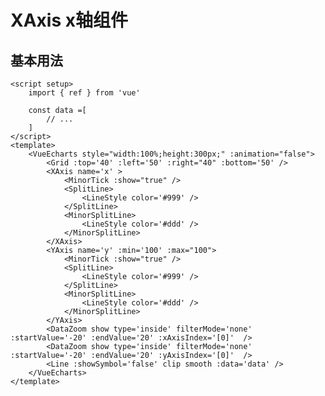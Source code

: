 # XAxis x轴组件

<script setup>
    import { ref,onMounted } from 'vue'
    import * as echarts from 'echarts';
    import { useVueEcharts } from '@echarts-component/vue'

    const { getOption,options } = useVueEcharts();
    onMounted(() => {
        console.log(getOption(),options.value)
    })
  const data =[
      [-100, -7.28568859177975],
      [-99.5, -10.308641686442629],
      [-99, -12.413148293738898],
      [-98.5, -13.515078781534513],
      [-98, -13.621163798783135],
      [-97.5, -12.823906192675082],
      [-97, -11.288665356829664],
      [-96.5, -9.23425907937281],
      [-96, -6.909008869380329],
      [-95.5, -4.564555818396275],
      [-95, -2.429959682553713],
      [-94.5, -0.6885479810639478],
      [-94, 0.5402906066423075],
      [-93.5, 1.21264800981265],
      [-93, 1.3638845704762748],
      [-92.5, 1.1043049945382515],
      [-92, 0.607128800864712],
      [-91.5, 0.08988902269203362],
      [-91, -0.2089830400941321],
      [-90.5, -0.05616574430357663],
      [-90, 0.7504337485361828],
      [-89.5, 2.357963053593699],
      [-89, 4.8396258541001735],
      [-88.5, 8.182302580101384],
      [-88, 12.28210110977527],
      [-87.5, 16.94843212511602],
      [-87, 21.916427041284017],
      [-86.5, 26.866748982321948],
      [-86, 31.45115851897577],
      [-85.5, 35.321648453659435],
      [-85, 38.160606043315696],
      [-84.5, 39.709329939589225],
      [-84, 39.792336052740495],
      [-83.5, 38.33522352984697],
      [-83, 35.37441051193005],
      [-82.5, 31.057742636470405],
      [-82, 25.635764735233245],
      [-81.5, 19.444258578788666],
      [-81, 12.879415101870299],
      [-80.5, 6.367660473015441],
      [-80, 0.33263375275288687],
      [-79.5, -4.837923076371445],
      [-79, -8.822578093923074],
      [-78.5, -11.391358995906408],
      [-78, -12.423514388716917],
      [-77.5, -11.916388761583795],
      [-77, -9.984670358500548],
      [-76.5, -6.850092793304596],
      [-76, -2.8224853658042144],
      [-75.5, 1.7261975266933924],
      [-75, 6.392644923935266],
      [-74.5, 10.775134678186568],
      [-74, 14.505865183234313],
      [-73.5, 17.279956480954215],
      [-73, 18.878712863643415],
      [-72.5, 19.185255699222136],
      [-72, 18.191313030152614],
      [-71.5, 15.994731145683359],
      [-71, 12.788083709042441],
      [-70.5, 8.83952449599976],
      [-70, 4.467692549018498],
      [-69.5, 0.012975590895437749],
      [-69, -4.1922741387420865],
      [-68.5, -7.851922117811794],
      [-68, -10.730163368329142],
      [-67.5, -12.669495084794402],
      [-67, -13.601062453462621],
      [-66.5, -13.5465994712637],
      [-66, -12.611959711686918],
      [-65.5, -10.97299885981492],
      [-65, -8.855262294629314],
      [-64.5, -6.509484909480171],
      [-64, -4.185277201955389],
      [-63.5, -2.105518924587793],
      [-63, -0.4438966754207421],
      [-62.5, 0.692286852115487],
      [-62, 1.2724079897455145],
      [-61.5, 1.3449501671845296],
      [-61, 1.0318351442775524],
      [-60.5, 0.5151905269770695],
      [-60, 0.017801185985999862],
      [-59.5, -0.22090709289360527],
      [-59, 0.028928422051093385],
      [-58.5, 0.9617190257942162],
      [-58, 2.713348257419601],
      [-57.5, 5.3431673515049924],
      [-57, 8.822875928469273],
      [-56.5, 13.03348526904271],
      [-56, 17.770830581210273],
      [-55.5, 22.759318555202444],
      [-55, 27.67283754054597],
      [-54.5, 32.1610885780304],
      [-54, 35.87907719610712],
      [-53.5, 38.51718597410974],
      [-53, 39.82915643467974],
      [-52.5, 39.65545557536569],
      [-52, 37.93987574464047],
      [-51.5, 34.737784778835895],
      [-51, 30.215157003198623],
      [-50.5, 24.638312364356967],
      [-50, 18.3551004804382],
      [-49.5, 11.769017244537302],
      [-49, 5.308367228986769],
      [-48.5, -0.6069701736010016],
      [-48, -5.598389007462409],
      [-47.5, -9.358254797929293],
      [-47, -11.673945378494896],
      [-46.5, -12.44420341716319],
      [-46, -11.68642247579883],
      [-45.5, -9.534261396568692],
      [-45, -6.225807256488313],
      [-44.5, -2.08331287986152],
      [-44, 2.5137494777176124],
      [-43.5, 7.160013600760711],
      [-43, 11.457257707042197],
      [-42.5, 15.04636057918079],
      [-42, 17.635494470616305],
      [-41.5, 19.022220309574532],
      [-41, 19.10769812254342],
      [-40.5, 17.901924909054376],
      [-40, 15.519701164991243],
      [-39.5, 12.16783590862111],
      [-39, 8.124856971095452],
      [-38.5, 3.7151319027968746],
      [-38, -0.7202306728773972],
      [-37.5, -4.853079136766696],
      [-37, -8.395881007451033],
      [-36.5, -11.124933349885053],
      [-36, -12.897138971827948],
      [-35.5, -13.658972761082097],
      [-35, -13.446987387978195],
      [-34.5, -12.379984634126401],
      [-34, -10.643737522168548],
      [-33.5, -8.469820815939153],
      [-33, -6.110632965724325],
      [-32.5, -3.81302424996074],
      [-32, -1.7930543977126796],
      [-31.5, -0.21427928123454362],
      [-31, 0.8283777214546426],
      [-30.5, 1.3176465270661046],
      [-30, 1.3149721422382217],
      [-29.5, 0.9535163621628415],
      [-29, 0.42375789153044796],
      [-28.5, -0.04695086970601061],
      [-28, -0.21893632662110582],
      [-27.5, 0.13346760225517343],
      [-27, 1.1963329846094723],
      [-26.5, 3.0937660296313783],
      [-26, 5.870948366027804],
      [-25.5, 9.484311863088184],
      [-25, 13.79992777928205],
      [-24.5, 18.60044702205284],
      [-24, 23.600146792414954],
      [-23.5, 28.466890368388025],
      [-23, 32.84915907101051],
      [-22.5, 36.40582759756618],
      [-22, 38.83607084270149],
      [-21.5, 39.90673883640768],
      [-21, 39.47472266749568],
      [-20.5, 37.50224316117999],
      [-20, 34.0635906227061],
      [-19.5, 29.34257625068219],
      [-19, 23.62075967148033],
      [-18.5, 17.257321645532187],
      [-18, 10.662185216671737],
      [-17.5, 4.264587283955446],
      [-17, -1.5202875629660895],
      [-16.5, -6.323814866394274],
      [-16, -9.852842017681294],
      [-15.5, -11.912562521377135],
      [-15, -12.421420510444117],
      [-14.5, -11.416790659702185],
      [-14, -9.050965359379433],
      [-13.5, -5.577808226132026],
      [-13, -1.3312284065670519],
      [-12.5, 3.3026758385509267],
      [-12, 7.917423620193896],
      [-11.5, 12.119203239280052],
      [-11, 15.55837638282317],
      [-10.5, 17.956796360351262],
      [-10, 19.12868503085732],
      [-9.5, 18.99338986202127],
      [-9, 17.579061587148733],
      [-8.5, 15.01709021482992],
      [-8, 11.527942043659884],
      [-7.5, 7.399781778875801],
      [-7, 2.9618766903727725],
      [-6.5, -1.4447894690655656],
      [-6, -5.497053399663779],
      [-5.5, -8.91664548985408],
      [-5, -11.492442353296507],
      [-4.5, -13.096007425735229],
      [-4, -13.689159299781739],
      [-3.5, -13.323045922867745],
      [-3, -12.128981716306324],
      [-2.5, -10.30205367796348],
      [-2, -8.079154145047465],
      [-1.5, -5.713593654471709],
      [-1, -3.448743016334093],
      [-0.5, -1.4932232631765217],
      [0, 0],
      [0.5, 0.9486397319584265],
      [1, 1.3488096893269022],
      [1.5, 1.2747170638693173],
      [2, 0.870353404927271],
      [2.5, 0.3339660345950574],
      [3, -0.10322470763397162],
      [3.5, -0.20204765659669835],
      [4, 0.2582374710442245],
      [4.5, 1.454725891649126],
      [5, 3.4992630153517794],
      [5.5, 6.422580567311993],
      [6, 10.165796338844878],
      [6.5, 14.580238819160703],
      [7, 19.435802797730613],
      [7.5, 24.437261127880166],
      [8, 29.24722169622069],
      [8.5, 33.513794004739815],
      [9, 36.900573657650156],
      [9.5, 39.11630758706193],
      [10, 39.941591483707086],
      [10.5, 39.25017620157846],
      [11, 37.022903312892616],
      [11.5, 33.35291338730777],
      [12, 28.44151963796814],
      [12.5, 22.58494859182894],
      [13, 16.152947095922325],
      [13.5, 9.560970707452038],
      [14, 3.238238801433192],
      [14.5, -2.4056842830906398],
      [15, -7.012978673567718],
      [15.5, -10.305624836117072],
      [16, -12.107056254092159],
      [16.5, -12.355580200073405],
      [17, -11.10843817373304],
      [17.5, -8.536176088592812],
      [18, -4.90782121466318],
      [18.5, -0.5681459110878003],
      [19, 4.091031098382733],
      [19.5, 8.663055207241856],
      [20, 12.759421640647318],
      [20.5, 16.040752592352533],
      [21, 18.243176576243357],
      [21.5, 19.197939288291717],
      [22, 18.842679990982205],
      [22.5, 17.223544347651067],
      [23, 14.488108235548665],
      [23.5, 10.86988618038699],
      [24, 6.6659221812418945],
      [24.5, 2.209546267783195],
      [25, -2.1592238447013776],
      [25.5, -6.122984088310804],
      [26, -9.413361256758252],
      [26.5, -11.832253816320339],
      [27, -13.266101020473464],
      [27.5, -13.692038393324927],
      [28, -13.175547760361352],
      [28.5, -11.859988828360883],
      [29, -9.949136490320415],
      [29.5, -7.684477199530865],
      [30, -5.319482513871472],
      [30.5, -3.0933368490897424],
      [31, -1.2066268829646725],
      [31.5, 0.1987000891124841],
      [32, 1.0532133853370986],
      [32.5, 1.3664018475405608],
      [33, 1.2249981140652904],
      [33.5, 0.7833810466567335],
      [34, 0.24696017979113305],
      [34.5, -0.1498891855695422],
      [35, -0.16925007139800816],
      [35.5, 0.4039734569218113],
      [36, 1.737283984396856],
      [36.5, 3.929813834125026],
      [37, 6.997602267276391],
      [37.5, 10.866447559164017],
      [38, 15.37317300071458],
      [38.5, 20.275381487984532],
      [39, 25.268995081304684],
      [39.5, 30.012154044519434],
      [40, 34.153449933416525],
      [40.5, 37.362044132215885],
      [41, 39.35701605241099],
      [41.5, 39.93331403791406],
      [42, 38.98194585746568],
      [42.5, 36.502522494982095],
      [43, 32.606917653346514],
      [43.5, 27.513569360946178],
      [44, 21.532762221559814],
      [44.5, 15.04401754771972],
      [45, 8.467414060409247],
      [45.5, 2.231202253174259],
      [46, -3.2615873259646198],
      [46.5, -7.664738112952494],
      [47, -10.715980079127142],
      [47.5, -12.257368751095374],
      [48, -12.247190107477518],
      [48.5, -10.762392147500078],
      [49, -7.991352244733339],
      [49.5, -4.217613972442744],
      [50, 0.20400418462188566],
      [50.5, 4.876880077839909],
      [51, 9.395124449081761],
      [51.5, 13.376421273233174],
      [52, 16.492404111543],
      [52.5, 18.494034773760912],
      [53, 19.22990353310072],
      [53.5, 18.656001240762667],
      [54, 16.836266627996974],
      [54.5, 13.934019969891603],
      [55, 10.195185607831574],
      [55.5, 5.924910825028729],
      [56, 1.4597454208423777],
      [56.5, -2.8620933688495294],
      [57, -6.729712922557857],
      [57.5, -9.885241147398862],
      [58, -12.144004442705404],
      [58.5, -13.40749282195799],
      [59, -13.668091400301305],
      [59.5, -13.005317296528741],
      [60, -11.574077708447874],
      [60.5, -9.586188374077032],
      [61, -7.28699674721417],
      [61.5, -4.929386789541986],
      [62, -2.747663831836344],
      [62.5, -0.9338091588054483],
      [63, 0.38164363608619517],
      [63.5, 1.142302663092698],
      [64, 1.3709841074751992],
      [64.5, 1.1666726035062154],
      [65, 0.6936609119957133],
      [65.5, 0.16389208586664838],
      [66, -0.18582804773230152],
      [66.5, -0.11958792315217186],
      [67, 0.5713580738956626],
      [67.5, 2.0443276909305883],
      [68, 4.385320374542261],
      [68.5, 7.595478879431859],
      [69, 11.585317583836206],
      [69.5, 16.177432003975525],
      [70, 21.117632346422035],
      [70.5, 26.093670276933018],
      [71, 30.760022354178012],
      [71.5, 34.76661989385577],
      [72, 37.78902591993554],
      [72.5, 39.557391519206995],
      [73, 39.88159291393935],
      [73.5, 38.670252311997615],
      [74, 35.94185467473224],
      [74.5, 31.826844943066902],
      [75, 26.56036723047081],
      [75.5, 20.46612073928973],
      [76, 13.932584913724465],
      [76.5, 7.383539732774445],
      [77, 1.2453162173977006],
      [77.5, -4.086488316022926],
      [78, -8.278033050158065],
      [78.5, -11.083377630925245],
      [79, -12.36353853437559],
      [79.5, -12.096849635887272],
      [80, -10.37975947481941],
      [80.5, -7.418013821074427],
      [81, -3.508992319114549],
      [81.5, 0.983279497595262],
      [82, 5.658302370713721],
      [82.5, 10.111887309003258],
      [83, 13.968771747749276],
      [83.5, 16.91232297515734],
      [84, 18.708856862379733],
      [84.5, 19.224586162676218],
      [85, 18.43386853040691],
      [85.5, 16.41819147255127],
      [86, 13.356141579952205],
      [86.5, 9.505386930309934],
      [87, 5.178385663170118],
      [87.5, 0.7140604782586624],
      [88, -3.5519974865612904],
      [88.5, -7.316138713800894],
      [89, -10.331566649107813],
      [89.5, -12.427404556274425],
      [90, -13.520327586597327],
      [90.5, -13.617862853500739],
      [91, -12.813227911493573],
      [91.5, -11.272350638002058],
      [92, -9.214421396127614],
      [92.5, -6.887907876479652],
      [93, -4.5443623106137405],
      [93.5, -2.4125343613659083],
      [94, -0.6752550400481316],
      [94.5, 0.5487174411715527],
      [95, 1.2161743368259692],
      [95.5, 1.3631725739539164],
      [96, 1.1006393533733236],
      [96.5, 0.6022782227915058],
      [97, 0.0859164667235129],
      [97.5, -0.20994348985294733],
      [98, -0.05214413451216387],
      [98.5, 0.761018385811453],
      [99, 2.3761100198305223],
      [99.5, 4.865611281247671],
      [100, 8.215603575381051]
    ]
</script>

<VueEcharts style="width:100%;height:300px;" :animation="false">
    <Grid :top='40' :left='50' :right="40" :bottom='50' />
    <XAxis name='x' >
        <MinorTick :show="true" />
        <SplitLine>
            <LineStyle color='#999' />
        </SplitLine>
        <MinorSplitLine show>
            <LineStyle color='#ddd' />
        </MinorSplitLine>
    </XAxis>
    <YAxis name='y' :min='-100' :max="100">
        <MinorTick :show="true" />
        <SplitLine>
            <LineStyle color='#999' />
        </SplitLine>
         <MinorSplitLine show>
            <LineStyle color='#ddd' />
        </MinorSplitLine>
    </YAxis>
     <DataZoom show type='inside' filterMode='none' :startValue='-20' :endValue='20' :xAxisIndex='[0]'  />
    <DataZoom show type='inside' filterMode='none' :startValue='-20' :endValue='20' :yAxisIndex='[0]'  />
    <Line :showSymbol='false' clip smooth :data='data' />
</VueEcharts>

## 基本用法

```vue
<script setup>
    import { ref } from 'vue'

    const data =[
        // ...
    ]
</script>
<template>
    <VueEcharts style="width:100%;height:300px;" :animation="false">
        <Grid :top='40' :left='50' :right="40" :bottom='50' />
        <XAxis name='x' >
            <MinorTick :show="true" />
            <SplitLine>
                <LineStyle color='#999' />
            </SplitLine>
            <MinorSplitLine>
                <LineStyle color='#ddd' />
            </MinorSplitLine>
        </XAxis>
        <YAxis name='y' :min='100' :max="100">
            <MinorTick :show="true" />
            <SplitLine>
                <LineStyle color='#999' />
            </SplitLine>
            <MinorSplitLine>
                <LineStyle color='#ddd' />
            </MinorSplitLine>
        </YAxis>
        <DataZoom show type='inside' filterMode='none' :startValue='-20' :endValue='20' :xAxisIndex='[0]'  />
        <DataZoom show type='inside' filterMode='none' :startValue='-20' :endValue='20' :yAxisIndex='[0]'  />
        <Line :showSymbol='false' clip smooth :data='data' />
    </VueEcharts>
</template>
```
